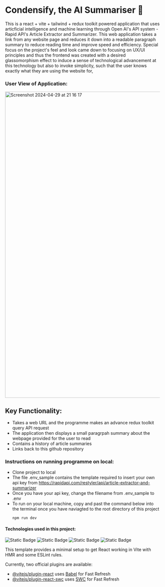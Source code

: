 # Condensify, the AI Summariser 📝
This is a react + vite + tailwind + redux toolkit powered application that uses articficial intelligence and machine learning through Open AI's API system - Rapid API's Article Extractor and Summarizer. This web application takes a link from any website page and reduces it down into a readable paragraph summary to reduce reading time and improve speed and efficiency. Special focus on the project's feel and look came down to focusing on UX/UI principles and thus the frontend was created with a desired glassomorphism effect to induce a sense of technological advancement at this technology but also to invoke simplicity, such that the user knows exactly what they are using the website for,

### User View of Application:
<img width="994" alt="Screenshot 2024-04-29 at 21 16 17" src="https://github.com/eacher24/rails-longest-word-game/assets/89210346/29f1438a-84a2-45d0-9495-009626237c1a">


## Key Functionality:
- Takes a web URL and the programme makes an advance redux toolkit query API request
- The application then displays a small paragrpah summary about the webpage provided for the user to read
- Contains a history of article summaries
- Links back to this github repository

### Instructions on running programme on local:
- Clone project to local
- The file .env_sample contains the template required to insert your own api key from https://rapidapi.com/restyler/api/article-extractor-and-summarizer
- Once you have your api key, change the filename from .env_sample to .env 
- To run on your local machine, copy and past the command below into the terminal once you have naviagted to the root directory of this project
  ```console
  npm run dev 
  ```

#### Technologies used in this project:
![Static Badge](https://img.shields.io/badge/React-blue?style=for-the-badge&logo=react&logoColor=white&labelColor=blue&color=white)
![Static Badge](https://img.shields.io/badge/Vite-purple?style=for-the-badge&logo=vite&logoColor=white&labelColor=purple&color=white)
![Static Badge](https://img.shields.io/badge/Redux-blue?style=for-the-badge&logo=redux&logoColor=white&labelColor=indigo&color=white)
![Static Badge](https://img.shields.io/badge/OpenAI-blue?style=for-the-badge&logo=openai&logoColor=white&labelColor=%2374AA9C&color=white)












This template provides a minimal setup to get React working in Vite with HMR and some ESLint rules.

Currently, two official plugins are available:

- [@vitejs/plugin-react](https://github.com/vitejs/vite-plugin-react/blob/main/packages/plugin-react/README.md) uses [Babel](https://babeljs.io/) for Fast Refresh
- [@vitejs/plugin-react-swc](https://github.com/vitejs/vite-plugin-react-swc) uses [SWC](https://swc.rs/) for Fast Refresh
